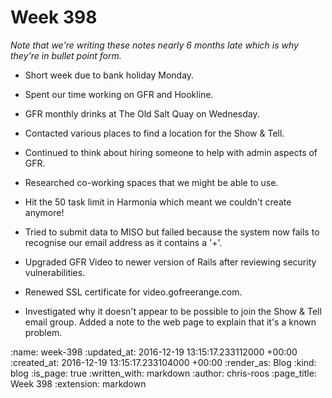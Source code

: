 Week 398
========

_Note that we're writing these notes nearly 6 months late which is why they're in bullet point form._

* Short week due to bank holiday Monday.

* Spent our time working on GFR and Hookline.

* GFR monthly drinks at The Old Salt Quay on Wednesday.

* Contacted various places to find a location for the Show & Tell.

* Continued to think about hiring someone to help with admin aspects of GFR.

* Researched co-working spaces that we might be able to use.

* Hit the 50 task limit in Harmonia which meant we couldn't create anymore!

* Tried to submit data to MISO but failed because the system now fails to recognise our email address as it contains a '+'.

* Upgraded GFR Video to newer version of Rails after reviewing security vulnerabilities.

* Renewed SSL certificate for video.gofreerange.com.

* Investigated why it doesn't appear to be possible to join the Show & Tell email group. Added a note to the web page to explain that it's a known problem.

:name: week-398
:updated_at: 2016-12-19 13:15:17.233112000 +00:00
:created_at: 2016-12-19 13:15:17.233104000 +00:00
:render_as: Blog
:kind: blog
:is_page: true
:written_with: markdown
:author: chris-roos
:page_title: Week 398
:extension: markdown
